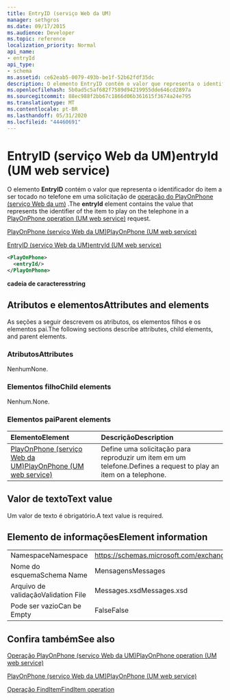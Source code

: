 ```yaml
---
title: EntryID (serviço Web da UM)
manager: sethgros
ms.date: 09/17/2015
ms.audience: Developer
ms.topic: reference
localization_priority: Normal
api_name:
- entryId
api_type:
- schema
ms.assetid: ce62eab5-0079-493b-be1f-52b62fdf35dc
description: O elemento EntryID contém o valor que representa o identificador do item a ser tocado no telefone em uma solicitação de operação do PlayOnPhone (serviço Web da UM).
ms.openlocfilehash: 5b0ad5c5af682f7589d94219955dde646cd2897a
ms.sourcegitcommit: 88ec988f2bb67c1866d06b361615f3674a24e795
ms.translationtype: MT
ms.contentlocale: pt-BR
ms.lasthandoff: 05/31/2020
ms.locfileid: "44460691"
---
```

# <a name="entryid-um-web-service"></a><span data-ttu-id="f5750-103">EntryID (serviço Web da UM)</span><span class="sxs-lookup"><span data-stu-id="f5750-103">entryId (UM web service)</span></span>

<span data-ttu-id="f5750-104">O elemento **EntryID** contém o valor que representa o identificador do item a ser tocado no telefone em uma solicitação de [operação do PlayOnPhone (serviço Web da um)](playonphone-operation-um-web-service.md) .</span><span class="sxs-lookup"><span data-stu-id="f5750-104">The **entryId** element contains the value that represents the identifier of the item to play on the telephone in a [PlayOnPhone operation (UM web service)](playonphone-operation-um-web-service.md) request.</span></span> 
  
[<span data-ttu-id="f5750-105">PlayOnPhone (serviço Web da UM)</span><span class="sxs-lookup"><span data-stu-id="f5750-105">PlayOnPhone (UM web service)</span></span>](playonphone-um-web-service.md)
  
[<span data-ttu-id="f5750-106">EntryID (serviço Web da UM)</span><span class="sxs-lookup"><span data-stu-id="f5750-106">entryId (UM web service)</span></span>](entryid-um-web-service.md)
  
```xml
<PlayOnPhone>
  <entryId/>
</PlayOnPhone>
```

 <span data-ttu-id="f5750-107">**cadeia de caracteres**</span><span class="sxs-lookup"><span data-stu-id="f5750-107">**string**</span></span>
## <a name="attributes-and-elements"></a><span data-ttu-id="f5750-108">Atributos e elementos</span><span class="sxs-lookup"><span data-stu-id="f5750-108">Attributes and elements</span></span>

<span data-ttu-id="f5750-109">As seções a seguir descrevem os atributos, os elementos filhos e os elementos pai.</span><span class="sxs-lookup"><span data-stu-id="f5750-109">The following sections describe attributes, child elements, and parent elements.</span></span>
  
### <a name="attributes"></a><span data-ttu-id="f5750-110">Atributos</span><span class="sxs-lookup"><span data-stu-id="f5750-110">Attributes</span></span>

<span data-ttu-id="f5750-111">Nenhum</span><span class="sxs-lookup"><span data-stu-id="f5750-111">None.</span></span>
  
### <a name="child-elements"></a><span data-ttu-id="f5750-112">Elementos filho</span><span class="sxs-lookup"><span data-stu-id="f5750-112">Child elements</span></span>

<span data-ttu-id="f5750-113">Nenhum.</span><span class="sxs-lookup"><span data-stu-id="f5750-113">None.</span></span>
  
### <a name="parent-elements"></a><span data-ttu-id="f5750-114">Elementos pai</span><span class="sxs-lookup"><span data-stu-id="f5750-114">Parent elements</span></span>

|<span data-ttu-id="f5750-115">**Elemento**</span><span class="sxs-lookup"><span data-stu-id="f5750-115">**Element**</span></span>|<span data-ttu-id="f5750-116">**Descrição**</span><span class="sxs-lookup"><span data-stu-id="f5750-116">**Description**</span></span>|
|:-----|:-----|
|[<span data-ttu-id="f5750-117">PlayOnPhone (serviço Web da UM)</span><span class="sxs-lookup"><span data-stu-id="f5750-117">PlayOnPhone (UM web service)</span></span>](playonphone-um-web-service.md) <br/> |<span data-ttu-id="f5750-118">Define uma solicitação para reproduzir um item em um telefone.</span><span class="sxs-lookup"><span data-stu-id="f5750-118">Defines a request to play an item on a telephone.</span></span>  <br/> |
   
## <a name="text-value"></a><span data-ttu-id="f5750-119">Valor de texto</span><span class="sxs-lookup"><span data-stu-id="f5750-119">Text value</span></span>

<span data-ttu-id="f5750-120">Um valor de texto é obrigatório.</span><span class="sxs-lookup"><span data-stu-id="f5750-120">A text value is required.</span></span>
  
## <a name="element-information"></a><span data-ttu-id="f5750-121">Elemento de informações</span><span class="sxs-lookup"><span data-stu-id="f5750-121">Element information</span></span>

|||
|:-----|:-----|
|<span data-ttu-id="f5750-122">Namespace</span><span class="sxs-lookup"><span data-stu-id="f5750-122">Namespace</span></span>  <br/> |https://schemas.microsoft.com/exchange/services/2006/messages  <br/> |
|<span data-ttu-id="f5750-123">Nome do esquema</span><span class="sxs-lookup"><span data-stu-id="f5750-123">Schema Name</span></span>  <br/> |<span data-ttu-id="f5750-124">Mensagens</span><span class="sxs-lookup"><span data-stu-id="f5750-124">Messages</span></span>  <br/> |
|<span data-ttu-id="f5750-125">Arquivo de validação</span><span class="sxs-lookup"><span data-stu-id="f5750-125">Validation File</span></span>  <br/> |<span data-ttu-id="f5750-126">Messages.xsd</span><span class="sxs-lookup"><span data-stu-id="f5750-126">Messages.xsd</span></span>  <br/> |
|<span data-ttu-id="f5750-127">Pode ser vazio</span><span class="sxs-lookup"><span data-stu-id="f5750-127">Can be Empty</span></span>  <br/> |<span data-ttu-id="f5750-128">False</span><span class="sxs-lookup"><span data-stu-id="f5750-128">False</span></span>  <br/> |
   
## <a name="see-also"></a><span data-ttu-id="f5750-129">Confira também</span><span class="sxs-lookup"><span data-stu-id="f5750-129">See also</span></span>



[<span data-ttu-id="f5750-130">Operação PlayOnPhone (serviço Web da UM)</span><span class="sxs-lookup"><span data-stu-id="f5750-130">PlayOnPhone operation (UM web service)</span></span>](playonphone-operation-um-web-service.md)
  
[<span data-ttu-id="f5750-131">PlayOnPhone (serviço Web da UM)</span><span class="sxs-lookup"><span data-stu-id="f5750-131">PlayOnPhone (UM web service)</span></span>](playonphone-um-web-service.md)
  
[<span data-ttu-id="f5750-132">Operação FindItem</span><span class="sxs-lookup"><span data-stu-id="f5750-132">FindItem operation</span></span>](finditem-operation.md)

